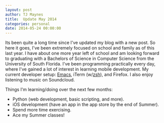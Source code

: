 ```yaml
---
layout: post
author: TJ Maynes
title: 	Update May 2014
categories: personal
date: 2014-05-24 00:00:00
---
```

Its been quite a long time since I've updated my blog with a new post. So here it goes, I've been extremely focused on school and family as of this last year. I have about one more year left of school and am looking forward to graduating with a Bachelors of Science in Computer Science from the University of South Florida. I've been programming practically every day, where I've gained a lot of interest in learning mobile development. My current developer setup: <a href="https://raw.githubusercontent.com/TJMaynes/config/master/.emacs">Emacs</a>, iTerm (w/<a href="https://raw.githubusercontent.com/TJMaynes/config/master/.zshrc">zsh</a>), and Firefox. I also enjoy listening to music on Soundcloud.

Things I'm learning/doing over the next few months:
<ul>
<li>Python (web development, basic scripting, and more).</li>
<li>iOS development (have an app in the app store by the end of Summer).</li>
<li>Spend more time exercising.</li>
<li>Ace my Summer classes!</li>
</ul>
